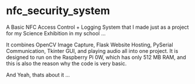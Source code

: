 # nfc_security_system
A Basic NFC Access Control + Logging System that I made just as a project for my Science Exhibition in my school ...

It combines OpenCV Image Capture, Flask Website Hosting, PySerial Communication, Tkinter GUI, and playing audio all into one project.
It is designed to run on the Raspberry Pi 0W, which has only 512 MB RAM, and this is also the reason why the code is very basic. 

And Yeah, thats about it ... 
